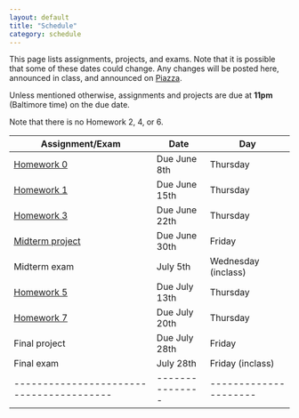 ```yaml
---
layout: default
title: "Schedule"
category: schedule
---
```


This page lists assignments, projects, and exams. Note that it is possible that some
of these dates could change. Any changes will be posted here, announced in class,
and announced on [Piazza](https://piazza.com/jhu/summer2023/en601220/home).

Unless mentioned otherwise, assignments and projects are due at **11pm** (Baltimore time)
on the due date.

Note that there is no Homework 2, 4, or 6.


| Assignment/Exam                        | Date          | Day                 |
|----------------------------------------|---------------|---------------------|
| [Homework 0](assign/hw0.html)          | Due June 8th  | Thursday            |
| [Homework 1](assign/hw1.html)          | Due June 15th | Thursday            |
| [Homework 3](assign/hw3.html)          | Due June 22th | Thursday            |
| [Midterm project](assign/midterm.html) | Due June 30th | Friday              |
| Midterm exam                           | July 5th      | Wednesday (inclass) |
| [Homework 5](assign/hw5.html)          | Due July 13th | Thursday            |
| [Homework 7](assign/hw7.html)          | Due July 20th | Thursday            |
| Final project                          | Due July 28th | Friday              |
| Final exam                             | July 28th     | Friday (inclass)    |
|----------------------------------------|---------------|---------------------|


